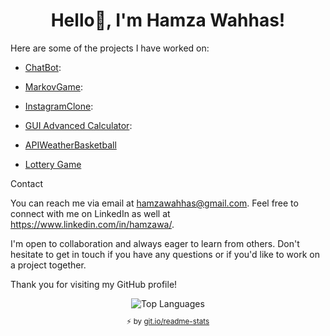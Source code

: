 
<h1 align="center">Hello👋, I'm Hamza Wahhas!</h1>

Here are some of the projects I have worked on:

- [ChatBot](https://github.com/Hamoozi/ChatBot): 

- [MarkovGame](https://github.com/Hamoozi/MarkovGame): 
  
- [InstagramClone](https://github.com/Hamoozi/InstagramClone):

- [GUI Advanced Calculator](https://github.com/Hamoozi/GUI-Advanced-Calculator):

- [APIWeatherBasketball](https://github.com/Hamoozi/APIWeatherBasketball)

- [Lottery Game](https://github.com/Hamoozi/LotteryGame)


Contact

You can reach me via email at hamzawahhas@gmail.com. Feel free to connect with me on LinkedIn as well at https://www.linkedin.com/in/hamzawa/.

I'm open to collaboration and always eager to learn from others. Don't hesitate to get in touch if you have any questions or if you'd like to work on a project together.

Thank you for visiting my GitHub profile! 
<div align="center">
  <div>
    <img align="center" src="https://github-readme-stats.vercel.app/api/top-langs/?username=Hamoozi&layout=compact&theme=radical&cache_seconds=300&hide_border=true&count_private=false" alt="Top Languages"/>
    </br>
    <sub><p align="center">⚡️ by <a target="_blank" href="https://git.io/readme-stats">git.io/readme-stats</a></p></sub>
  <div>
